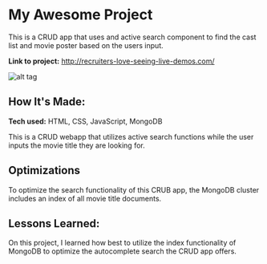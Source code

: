 # My Awesome Project
This is a CRUD app that uses and active search component to find the cast list and movie poster based on the users input.

**Link to project:** http://recruiters-love-seeing-live-demos.com/

![alt tag](http://placecorgi.com/1200/650)

## How It's Made:

**Tech used:** HTML, CSS, JavaScript, MongoDB

This is a CRUD webapp that utilizes active search functions while the user inputs the movie title they are looking for. 

## Optimizations
To optimize the search functionality of this CRUB app, the MongoDB cluster includes an index of all movie title documents. 

## Lessons Learned:

On this project, I learned how best to utilize the index functionality of MongoDB to optimize the autocomplete search the CRUD app offers. 


